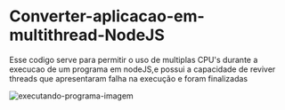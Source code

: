 # Converter-aplicacao-em-multithread-NodeJS

Esse codigo serve para permitir o uso de multiplas CPU's durante a execucao de um programa em nodeJS,e possui a capacidade de reviver threads que apresentaram falha na execução e foram finalizadas

![executando-programa-imagem](https://i.imgur.com/TuirnTk.png)

